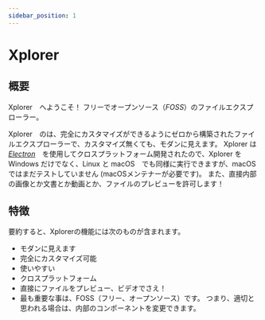 ```yaml
---
sidebar_position: 1
---
```


# Xplorer

## 概要

Xplorer　へようこそ！ フリーでオープンソース（_FOSS_）のファイルエクスプローラー。

Xplorer　のは、完全にカスタマイズができるようにゼロから構築されたファイルエクスプローラーで、カスタマイズ無くても、モダンに見えます。 Xplorer は　[_Electron_](https://www.electronjs.org/)　を使用してクロスプラットフォーム開発されたので、Xplorer を Windows だけでなく、Linux と macOS　でも同様に実行できますが、macOSではまだテストしていません (macOSメンテナーが必要です)。 また、直接内部の画像とか文書とか動画とか、ファイルのプレビューを許可します！

## 特徴

要約すると、Xplorerの機能には次のものが含まれます。
- モダンに見えます
- 完全にカスタマイズ可能
- 使いやすい
- クロスプラットフォーム
- 直接にファイルをプレビュー、ビデオでさえ！
- 最も重要な事は、FOSS（フリー、オープンソース）です。 つまり、適切と思われる場合は、内部のコンポーネントを変更できます。
